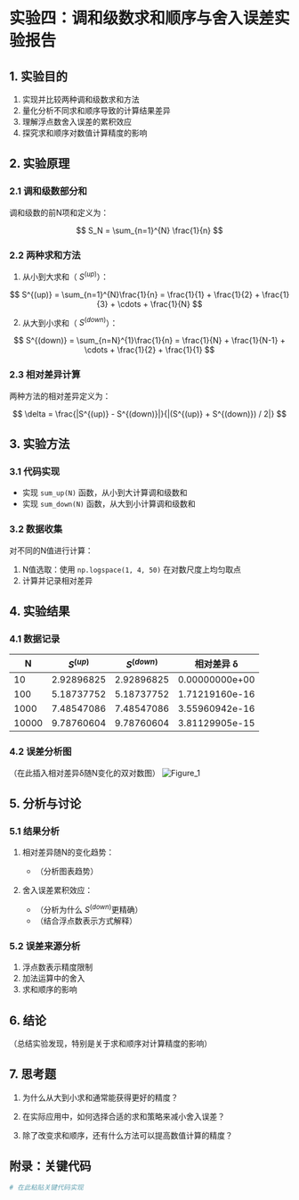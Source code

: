 # 实验四：调和级数求和顺序与舍入误差实验报告

## 1. 实验目的
1. 实现并比较两种调和级数求和方法
2. 量化分析不同求和顺序导致的计算结果差异
3. 理解浮点数舍入误差的累积效应
4. 探究求和顺序对数值计算精度的影响

## 2. 实验原理
### 2.1 调和级数部分和
调和级数的前N项和定义为：

$$ S_N = \sum_{n=1}^{N} \frac{1}{n} $$

### 2.2 两种求和方法
1. 从小到大求和（ $S^{(up)}$）：

$$ S^{(up)} = \sum_{n=1}^{N}\frac{1}{n} = \frac{1}{1} + \frac{1}{2} + \frac{1}{3} + \cdots + \frac{1}{N} $$

2. 从大到小求和（ $S^{(down)}$）：

$$ S^{(down)} = \sum_{n=N}^{1}\frac{1}{n} = \frac{1}{N} + \frac{1}{N-1} + \cdots + \frac{1}{2} + \frac{1}{1} $$

### 2.3 相对差异计算
两种方法的相对差异定义为：

$$ \delta = \frac{|S^{(up)} - S^{(down)}|}{|(S^{(up)} + S^{(down)}) / 2|} $$

## 3. 实验方法
### 3.1 代码实现
- 实现 `sum_up(N)` 函数，从小到大计算调和级数和
- 实现 `sum_down(N)` 函数，从大到小计算调和级数和

### 3.2 数据收集
对不同的N值进行计算：
1. N值选取：使用 `np.logspace(1, 4, 50)` 在对数尺度上均匀取点
2. 计算并记录相对差异

## 4. 实验结果
### 4.1 数据记录

| N     | $S^{(up)}$ | $S^{(down)}$ |  相对差异 δ  |
|---    |------------|--------------|--------------|
|10     | 2.92896825 |  2.92896825  |0.00000000e+00|
|100    |5.18737752  |  5.18737752  |1.71219160e-16|
|1000   |7.48547086  |  7.48547086  |3.55960942e-16|
|10000  |9.78760604  |  9.78760604  |3.81129905e-15|
### 4.2 误差分析图
（在此插入相对差异δ随N变化的双对数图）
![Figure_1](https://github.com/user-attachments/assets/746a17fb-5e22-4169-b736-9f3a96d87693)

## 5. 分析与讨论
### 5.1 结果分析
1. 相对差异随N的变化趋势：
   - （分析图表趋势）

2. 舍入误差累积效应：
   - （分析为什么 $S^{(down)}$更精确）
   - （结合浮点数表示方式解释）

### 5.2 误差来源分析
1. 浮点数表示精度限制
2. 加法运算中的舍入
3. 求和顺序的影响

## 6. 结论
（总结实验发现，特别是关于求和顺序对计算精度的影响）

## 7. 思考题
1. 为什么从大到小求和通常能获得更好的精度？

2. 在实际应用中，如何选择合适的求和策略来减小舍入误差？

3. 除了改变求和顺序，还有什么方法可以提高数值计算的精度？

## 附录：关键代码
```python
# 在此粘贴关键代码实现
```
